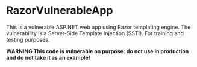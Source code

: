 # RazorVulnerableApp

This is a vulnerable ASP.NET web app using Razor templating engine.
The vulnerability is a Server-Side Template Injection (SSTI).
For training and testing purposes.

**WARNING This code is vulnerable on purpose: do not use in production and do not take it as an example!**
